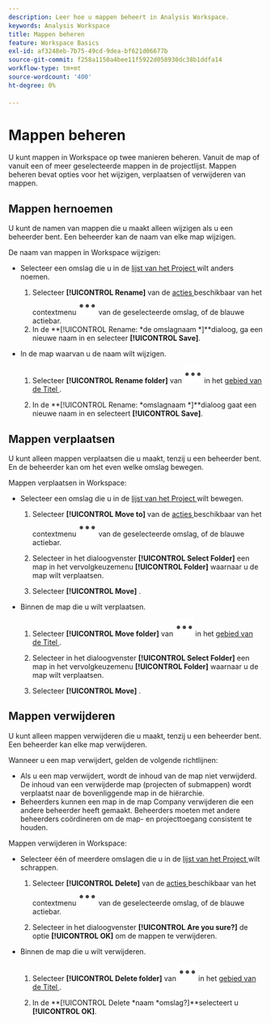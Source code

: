 ```yaml
---
description: Leer hoe u mappen beheert in Analysis Workspace.
keywords: Analysis Workspace
title: Mappen beheren
feature: Workspace Basics
exl-id: af3248eb-7b75-49cd-9dea-bf621d06677b
source-git-commit: f258a1150a4bee11f5922d058930dc38b1ddfa14
workflow-type: tm+mt
source-wordcount: '400'
ht-degree: 0%

---
```


# Mappen beheren

U kunt mappen in Workspace op twee manieren beheren. Vanuit de map of vanuit een of meer geselecteerde mappen in de projectlijst. Mappen beheren bevat opties voor het wijzigen, verplaatsen of verwijderen van mappen.

## Mappen hernoemen

U kunt de namen van mappen die u maakt alleen wijzigen als u een beheerder bent. Een beheerder kan de naam van elke map wijzigen.

De naam van mappen in Workspace wijzigen:

* Selecteer een omslag die u in de [ lijst van het Project ](/help/analyze/analysis-workspace/build-workspace-project/freeform-overview.md#project-list) wilt anders noemen.

   1. Selecteer **[!UICONTROL Rename]** van de [ acties ](/help/analyze/analysis-workspace/build-workspace-project/freeform-overview.md#actions) beschikbaar van het contextmenu ![ Meer ](/help/assets/icons/More.svg) van de geselecteerde omslag, of de blauwe actiebar.
   1. In de **[!UICONTROL Rename: *de omslagnaam *]**dialoog, ga een nieuwe naam in en selecteer **[!UICONTROL Save]**.

* In de map waarvan u de naam wilt wijzigen.

   1. Selecteer **[!UICONTROL Rename folder]** van ![ Meer ](/help/assets/icons/More.svg) in het [ gebied van de Titel ](/help/analyze/analysis-workspace/build-workspace-project/freeform-overview.md#title-area).

   1. In de **[!UICONTROL Rename: *omslagnaam *]**dialoog gaat een nieuwe naam in en selecteert **[!UICONTROL Save]**.


## Mappen verplaatsen

U kunt alleen mappen verplaatsen die u maakt, tenzij u een beheerder bent. En de beheerder kan om het even welke omslag bewegen.

Mappen verplaatsen in Workspace:

* Selecteer een omslag die u in de [ lijst van het Project ](/help/analyze/analysis-workspace/build-workspace-project/freeform-overview.md#project-list) wilt bewegen.

   1. Selecteer **[!UICONTROL Move to]** van de [ acties ](/help/analyze/analysis-workspace/build-workspace-project/freeform-overview.md#actions) beschikbaar van het contextmenu ![ Meer ](/help/assets/icons/More.svg) van de geselecteerde omslag, of de blauwe actiebar.
   1. Selecteer in het dialoogvenster **[!UICONTROL Select Folder]** een map in het vervolgkeuzemenu **[!UICONTROL Folder]** waarnaar u de map wilt verplaatsen.

   1. Selecteer **[!UICONTROL Move]** .

* Binnen de map die u wilt verplaatsen.

   1. Selecteer **[!UICONTROL Move folder]** van ![ Meer ](/help/assets/icons/More.svg) in het [ gebied van de Titel ](/help/analyze/analysis-workspace/build-workspace-project/freeform-overview.md#title-area).

   1. Selecteer in het dialoogvenster **[!UICONTROL Select Folder]** een map in het vervolgkeuzemenu **[!UICONTROL Folder]** waarnaar u de map wilt verplaatsen.

   1. Selecteer **[!UICONTROL Move]** .


## Mappen verwijderen

U kunt alleen mappen verwijderen die u maakt, tenzij u een beheerder bent. Een beheerder kan elke map verwijderen.

Wanneer u een map verwijdert, gelden de volgende richtlijnen:

* Als u een map verwijdert, wordt de inhoud van de map niet verwijderd. De inhoud van een verwijderde map (projecten of submappen) wordt verplaatst naar de bovenliggende map in de hiërarchie.
* Beheerders kunnen een map in de map Company verwijderen die een andere beheerder heeft gemaakt. Beheerders moeten met andere beheerders coördineren om de map- en projecttoegang consistent te houden.

Mappen verwijderen in Workspace:

* Selecteer één of meerdere omslagen die u in de [ lijst van het Project ](/help/analyze/analysis-workspace/build-workspace-project/freeform-overview.md#project-list) wilt schrappen.

   1. Selecteer **[!UICONTROL Delete]** van de [ acties ](/help/analyze/analysis-workspace/build-workspace-project/freeform-overview.md#actions) beschikbaar van het contextmenu ![ Meer ](/help/assets/icons/More.svg) van de geselecteerde omslag, of de blauwe actiebar.

   1. Selecteer in het dialoogvenster **[!UICONTROL Are you sure?]** de optie **[!UICONTROL OK]** om de mappen te verwijderen.

* Binnen de map die u wilt verwijderen.

   1. Selecteer **[!UICONTROL Delete folder]** van ![ Meer ](/help/assets/icons/More.svg) in het [ gebied van de Titel ](/help/analyze/analysis-workspace/build-workspace-project/freeform-overview.md#title-area).

   1. In de **[!UICONTROL Delete *naam *omslag?]**selecteert u **[!UICONTROL OK]**.


<!-- 
# Delete Folders 

You can delete folders that you create.

**Guidelines**

*  Deleting a folder does not delete the contents of the folder. The contents of a deleted folder (projects or sub-folders) are moved to the immediate folder above in the folder hierarchy.
*  Admins can delete a folder within the Company folder that another admin created. Admins may need to coordinate with other Admins to keep folder and project access consistent. See [About Folders in Analytics](/help/analyze/analysis-workspace/build-workspace-project/workspace-folders/about-folders.md)

To delete a folder

1.  Click the **…** ellipsis icon in the top-right.

    ![](/help/analyze/analysis-workspace/build-workspace-project/assets/select-delete-folder.png)
 
2.  Select **Delete folder**.
 
    A confirmation notification indicates that the folder was deleted.

    ![](/help/analyze/analysis-workspace/build-workspace-project/assets/deleted-folder.png)

-->